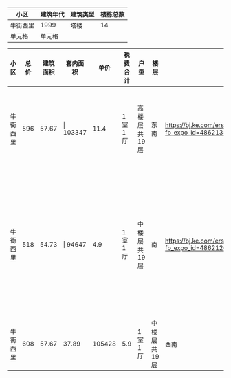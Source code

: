 |  小区   |  建筑年代 | 建筑类型 |楼栋总数|
|  ----  | ----  |----  |----  |
| 牛街西里  | 1999 |塔楼 |14 |
| 单元格  | 单元格 |



|  小区   | 总价 | 建筑面积 |套内面积 |单价| 税费合计|户型 | 楼层 | 朝向 |链接| 户型图 | 
|  ----  | ----  |----  |---- |---- |---- |----   |----  |----  |----  |----  |
| 牛街西里 | 596  |57.67|\| 103347| 11.4 |1室1厅| ⾼楼层共19层|东 南|https://bj.ke.com/ershoufang/101112773349.html?fb_expo_id=486213554082254853|![avatar](./img/1.png)|
| 牛街西里 | 518   |54.73|\| 94647| 4.9 |1室1厅| 中楼层共19层|南|https://bj.ke.com/ershoufang/101106094177.html?fb_expo_id=486212682925117442|![avatar](./img/2.png)|
| 牛街西里 | 608   |57.67| 37.89|105428| 5.9 |1室1厅| 中楼层共19层|西南|https://bj.ke.com/ershoufang/101112507405.html?fb_expo_id=486213554082254850|![avatar](./img/3.png)|

